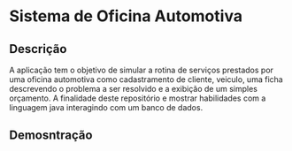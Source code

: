 <h1>Sistema de Oficina Automotiva</h1>
<h2>Descrição</h2>
<p>A aplicação tem o objetivo de simular a rotina de serviços prestados por uma oficina automotiva como cadastramento de cliente, veiculo, uma ficha descrevendo o problema a ser resolvido e a exibição de um simples
orçamento. A finalidade deste repositório e mostrar habilidades com a linguagem java interagindo com um banco de dados.</p>
<h2>Demosntração</h2>
